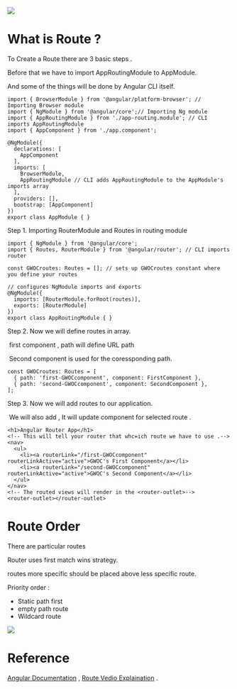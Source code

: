 ![](https://i.imgur.com/hcX3Fn0.png)

# What is Route ?



To Create a Route there are 3 basic steps .

Before that we have to import AppRoutingModule to AppModule.

And some of the things will be done by Angular CLI itself.



```` tsx
import { BrowserModule } from '@angular/platform-browser'; // Importing Browser module
import { NgModule } from '@angular/core';// Importing Ng module
import { AppRoutingModule } from './app-routing.module'; // CLI imports AppRoutingModule
import { AppComponent } from './app.component'; 

@NgModule({
  declarations: [
    AppComponent
  ],
  imports: [
    BrowserModule,
    AppRoutingModule // CLI adds AppRoutingModule to the AppModule's imports array
  ],
  providers: [],
  bootstrap: [AppComponent]
})
export class AppModule { }
````



Step 1. Importing RouterModule and Routes in routing module



```` tsx
import { NgModule } from '@angular/core';
import { Routes, RouterModule } from '@angular/router'; // CLI imports router

const GWOCroutes: Routes = []; // sets up GWOCroutes constant where you define your routes

// configures NgModule imports and exports
@NgModule({
  imports: [RouterModule.forRoot(routes)],
  exports: [RouterModule]
})
export class AppRoutingModule { }
````



Step 2.  Now we will define routes in array.

​				first component , path will define URL path

​				Second component is used for the coressponding path.

```` tsx
const GWOCroutes: Routes = [
  { path: 'first-GWOCcomponent', component: FirstComponent },
  { path: 'second-GWOCcomponent', component: SecondComponent },
];
````





Step 3.  Now we will add routes to our application.

​				We will also add <router-outlet> , It will update component for selected route .

````tsx
<h1>Angular Router App</h1>
<!-- This will tell your router that whc=ich route we have to use .-->
<nav>
  <ul>
    <li><a routerLink="/first-GWOCcomponent" routerLinkActive="active">GWOC's First Component</a></li>
    <li><a routerLink="/second-GWOCcomponent" routerLinkActive="active">GWOC's Second Component</a></li>
  </ul>
</nav>
<!-- The routed views will render in the <router-outlet>-->
<router-outlet></router-outlet>
````





# Route Order



There are particular routes 

Router uses first match wins strategy.

routes more specific should be placed above less specific route.

Priority order :

- Static path first
- empty path route
- Wildcard route



![](https://i.imgur.com/df5dE17.png)

# Reference



[Angular Documentation](https://angular.io/guide/router#route-order) , [Route Vedio Explaination](https://codecraft.tv/courses/angular/routing/route-configuration/) .